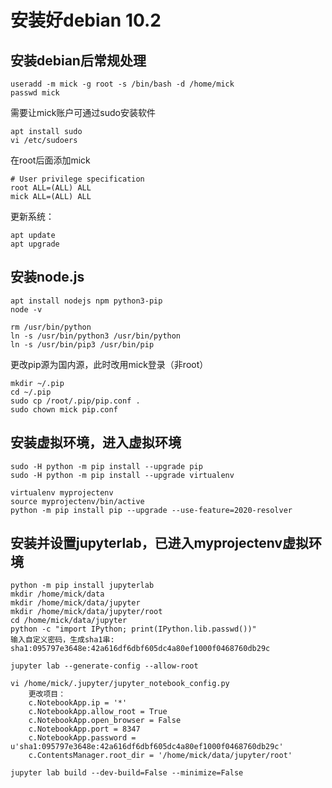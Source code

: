 # 安装好debian 10.2

## 安装debian后常规处理
```shell
useradd -m mick -g root -s /bin/bash -d /home/mick
passwd mick
```

需要让mick账户可通过sudo安装软件
```shell
apt install sudo
vi /etc/sudoers
```
在root后面添加mick
```shell
# User privilege specification
root ALL=(ALL) ALL
mick ALL=(ALL) ALL
```

更新系统：
```shell
apt update
apt upgrade
```

## 安装node.js
```shell
apt install nodejs npm python3-pip
node -v

rm /usr/bin/python
ln -s /usr/bin/python3 /usr/bin/python
ln -s /usr/bin/pip3 /usr/bin/pip
```

更改pip源为国内源，此时改用mick登录（非root）
```shell
mkdir ~/.pip
cd ~/.pip
sudo cp /root/.pip/pip.conf .
sudo chown mick pip.conf
```

## 安装虚拟环境，进入虚拟环境
```shell
sudo -H python -m pip install --upgrade pip
sudo -H python -m pip install --upgrade virtualenv

virtualenv myprojectenv
source myprojectenv/bin/active
python -m pip install pip --upgrade --use-feature=2020-resolver
```

## 安装并设置jupyterlab，已进入myprojectenv虚拟环境
```shell
python -m pip install jupyterlab
mkdir /home/mick/data
mkdir /home/mick/data/jupyter
mkdir /home/mick/data/jupyter/root
cd /home/mick/data/jupyter
python -c "import IPython; print(IPython.lib.passwd())"
输入自定义密码，生成sha1串: sha1:095797e3648e:42a616df6dbf605dc4a80ef1000f0468760db29c

jupyter lab --generate-config --allow-root

vi /home/mick/.jupyter/jupyter_notebook_config.py
	更改项目：
	c.NotebookApp.ip = '*'
	c.NotebookApp.allow_root = True
	c.NotebookApp.open_browser = False
	c.NotebookApp.port = 8347
	c.NotebookApp.password = u'sha1:095797e3648e:42a616df6dbf605dc4a80ef1000f0468760db29c'
	c.ContentsManager.root_dir = '/home/mick/data/jupyter/root'
```

```shell
jupyter lab build --dev-build=False --minimize=False
```